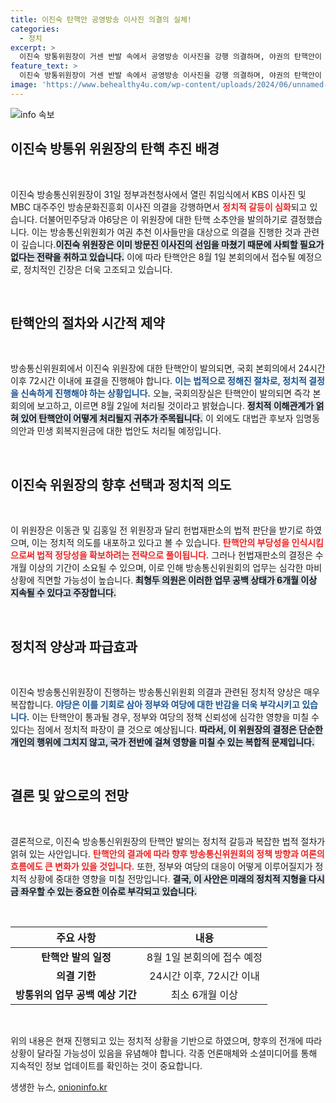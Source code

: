 ```yaml
---
title: 이진숙 탄핵안 공영방송 이사진 의결의 실체!
categories:
  - 정치
excerpt: >
  이진숙 방통위원장이 거센 반발 속에서 공영방송 이사진을 강행 의결하며, 야권의 탄핵안이 곧 발의될 예정이다. 헌재의 판단이 남은 상황에서 방통위는 업무 중단에 직면할 것으로 보인다. 클릭해서 더 알아보세요!
feature_text: >
  이진숙 방통위원장이 거센 반발 속에서 공영방송 이사진을 강행 의결하며, 야권의 탄핵안이 곧 발의될 예정이다. 헌재의 판단이 남은 상황에서 방통위는 업무 중단에 직면할 것으로 보인다. 클릭해서 더 알아보세요!
image: 'https://www.behealthy4u.com/wp-content/uploads/2024/06/unnamed-file.png'
---
```


<p><img src="https://www.behealthy4u.com/wp-content/uploads/2024/06/unnamed-file.png" alt="info 속보" /></p>

<h2 data-ke-size="size26">이진숙 방통위 위원장의 탄핵 추진 배경</h2>

<p data-ke-size="size16">&nbsp;</p>

<p>이진숙 방송통신위원장이 31일 정부과천청사에서 열린 취임식에서 KBS 이사진 및 MBC 대주주인 방송문화진흥회 이사진 의결을 강행하면서 <b><span style="color: #ee2323;">정치적 갈등이 심화</span></b>되고 있습니다. 더불어민주당과 야6당은 이 위원장에 대한 탄핵 소추안을 발의하기로 결정했습니다. 이는 방송통신위원회가 여권 추천 이사들만을 대상으로 의결을 진행한 것과 관련이 깊습니다.<b><span style="background-color: #21538527;">이진숙 위원장은 이미 방문진 이사진의 선임을 마쳤기 때문에 사퇴할 필요가 없다는 전략을 취하고 있습니다.</span></b> 이에 따라 탄핵안은 8월 1일 본회의에서 접수될 예정으로, 정치적인 긴장은 더욱 고조되고 있습니다. </p>

<p data-ke-size="size16">&nbsp;</p>

<h2 data-ke-size="size26">탄핵안의 절차와 시간적 제약</h2>

<p data-ke-size="size16">&nbsp;</p>

<p>방송통신위원회에서 이진숙 위원장에 대한 탄핵안이 발의되면, 국회 본회의에서 24시간 이후 72시간 이내에 표결을 진행해야 합니다. <b><span style="color: #1a5490;">이는 법적으로 정해진 절차로, 정치적 결정을 신속하게 진행해야 하는 상황입니다.</span></b> 오늘, 국회의장실은 탄핵안이 발의되면 즉각 본회의에 보고하고, 이르면 8월 2일에 처리될 것이라고 밝혔습니다. <b><span style="background-color: #21538527;">정치적 이해관계가 얽혀 있어 탄핵안이 어떻게 처리될지 귀추가 주목됩니다.</span></b> 이 외에도 대법관 후보자 임명동의안과 민생 회복지원금에 대한 법안도 처리될 예정입니다.</p>

<p data-ke-size="size16">&nbsp;</p>

<h2 data-ke-size="size26">이진숙 위원장의 향후 선택과 정치적 의도</h2>

<p data-ke-size="size16">&nbsp;</p>

<p>이 위원장은 이동관 및 김홍일 전 위원장과 달리 헌법재판소의 법적 판단을 받기로 하였으며, 이는 정치적 의도를 내포하고 있다고 볼 수 있습니다. <b><span style="color: #ee2323;">탄핵안의 부당성을 인식시킴으로써 법적 정당성을 확보하려는 전략으로 풀이됩니다.</span></b> 그러나 헌법재판소의 결정은 수 개월 이상의 기간이 소요될 수 있으며, 이로 인해 방송통신위원회의 업무는 심각한 마비 상황에 직면할 가능성이 높습니다. <b><span style="background-color: #21538527;">최형두 의원은 이러한 업무 공백 상태가 6개월 이상 지속될 수 있다고 주장합니다.</span></b></p>

<p data-ke-size="size16">&nbsp;</p>

<h2 data-ke-size="size26">정치적 양상과 파급효과</h2>

<p data-ke-size="size16">&nbsp;</p>

<p>이진숙 방송통신위원장이 진행하는 방송통신위원회 의결과 관련된 정치적 양상은 매우 복잡합니다. <b><span style="color: #1a5490;">야당은 이를 기회로 삼아 정부와 여당에 대한 반감을 더욱 부각시키고 있습니다.</span></b> 이는 탄핵안이 통과될 경우, 정부와 여당의 정책 신뢰성에 심각한 영향을 미칠 수 있다는 점에서 정치적 파장이 클 것으로 예상됩니다. <b><span style="background-color: #21538527;">따라서, 이 위원장의 결정은 단순한 개인의 행위에 그치지 않고, 국가 전반에 걸쳐 영향을 미칠 수 있는 복합적 문제입니다.</span></b></p>

<p data-ke-size="size16">&nbsp;</p>

<h2 data-ke-size="size26">결론 및 앞으로의 전망</h2>

<p data-ke-size="size16">&nbsp;</p>

<p>결론적으로, 이진숙 방송통신위원장의 탄핵안 발의는 정치적 갈등과 복잡한 법적 절차가 얽혀 있는 사안입니다. <b><span style="color: #ee2323;">탄핵안의 결과에 따라 향후 방송통신위원회의 정책 방향과 여론의 흐름에도 큰 변화가 있을 것입니다.</span></b> 또한, 정부와 여당의 대응이 어떻게 이루어질지가 정치적 상황에 중대한 영향을 미칠 전망입니다. <b><span style="background-color: #21538527;">결국, 이 사안은 미래의 정치적 지형을 다시금 좌우할 수 있는 중요한 이슈로 부각되고 있습니다.</span></b> </p>

<p data-ke-size="size16">&nbsp;</p>

<table style="width: 100%;">
  <thead>
    <tr>
      <th style="text-align: center;"><b>주요 사항</b></th>
      <th style="text-align: center;"><b>내용</b></th>
    </tr>
  </thead>
  <tbody>
    <tr>
      <td style="text-align: center; height: 17px;"><b>탄핵안 발의 일정</b></td>
      <td style="text-align: center; height: 17px;">8월 1일 본회의에 접수 예정</td>
    </tr>
    <tr>
      <td style="text-align: center; height: 17px;"><b>의결 기한</b></td>
      <td style="text-align: center; height: 17px;">24시간 이후, 72시간 이내</td>
    </tr>
    <tr>
      <td style="text-align: center; height: 17px;"><b>방통위의 업무 공백 예상 기간</b></td>
      <td style="text-align: center; height: 17px;">최소 6개월 이상</td>
    </tr>
  </tbody>
</table>

<p data-ke-size="size16">&nbsp;</p>

<p>위의 내용은 현재 진행되고 있는 정치적 상황을 기반으로 하였으며, 향후의 전개에 따라 상황이 달라질 가능성이 있음을 유념해야 합니다. 각종 언론매체와 소셜미디어를 통해 지속적인 정보 업데이트를 확인하는 것이 중요합니다.</p>
생생한 뉴스, <a href="https://onioninfo.kr" rel="dofollow">onioninfo.kr</a>



